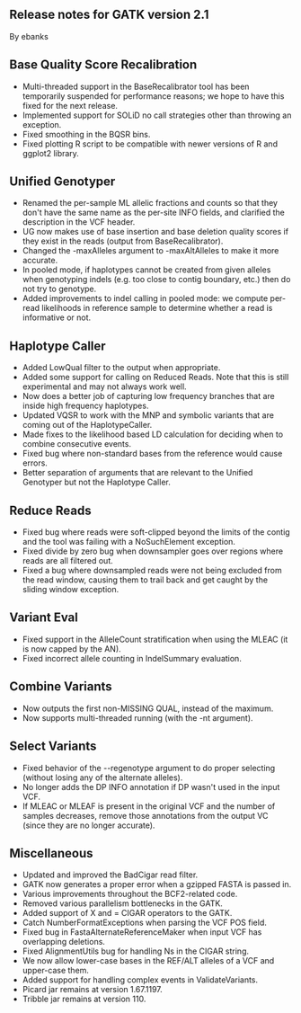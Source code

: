 ## Release notes for GATK version 2.1

By ebanks

<h2>Base Quality Score Recalibration</h2>

<ul><li>Multi-threaded support in the BaseRecalibrator tool has been temporarily suspended for performance reasons; we hope to have this fixed for the next release.</li>
<li>Implemented support for SOLiD no call strategies other than throwing an exception.</li>
<li>Fixed smoothing in the BQSR bins.</li>
<li>Fixed plotting R script to be compatible with newer versions of R and ggplot2 library.</li>
</ul><h2>Unified Genotyper</h2>

<ul><li>Renamed the per-sample ML allelic fractions and counts so that they don't have the same name as the per-site INFO fields, and clarified the description in the VCF header.</li>
<li>UG now makes use of base insertion and base deletion quality scores if they exist in the reads (output from BaseRecalibrator).</li>
<li>Changed the -maxAlleles argument to -maxAltAlleles to make it more accurate.</li>
<li>In pooled mode, if haplotypes cannot be created from given alleles when genotyping indels (e.g. too close to contig boundary, etc.) then do not try to genotype.</li>
<li>Added improvements to indel calling in pooled mode: we compute per-read likelihoods in reference sample to determine whether a read is informative or not.</li>
</ul><h2>Haplotype Caller</h2>

<ul><li>Added LowQual filter to the output when appropriate.</li>
<li>Added some support for calling on Reduced Reads.  Note that this is still experimental and may not always work well.</li>
<li>Now does a better job of capturing low frequency branches that are inside high frequency haplotypes.</li>
<li>Updated VQSR to work with the MNP and symbolic variants that are coming out of the HaplotypeCaller.</li>
<li>Made fixes to the likelihood based LD calculation for deciding when to combine consecutive events.</li>
<li>Fixed bug where non-standard bases from the reference would cause errors.</li>
<li>Better separation of arguments that are relevant to the Unified Genotyper but not the Haplotype Caller.</li>
</ul><h2>Reduce Reads</h2>

<ul><li>Fixed bug where reads were soft-clipped beyond the limits of the contig and the tool was failing with a NoSuchElement exception.</li>
<li>Fixed divide by zero bug when downsampler goes over regions where reads are all filtered out.</li>
<li>Fixed a bug where downsampled reads were not being excluded from the read window, causing them to trail back and get caught by the sliding window exception.</li>
</ul><h2>Variant Eval</h2>

<ul><li>Fixed support in the AlleleCount stratification when using the MLEAC (it is now capped by the AN).</li>
<li>Fixed incorrect allele counting in IndelSummary evaluation.</li>
</ul><h2>Combine Variants</h2>

<ul><li>Now outputs the first non-MISSING QUAL, instead of the maximum.</li>
<li>Now supports multi-threaded running (with the -nt argument).</li>
</ul><h2>Select Variants</h2>

<ul><li>Fixed behavior of the --regenotype argument to do proper selecting (without losing any of the alternate alleles).</li>
<li>No longer adds the DP INFO annotation if DP wasn't used in the input VCF.</li>
<li>If MLEAC or MLEAF is present in the original VCF and the number of samples decreases, remove those annotations from the output VC (since they are no longer accurate).</li>
</ul><h2>Miscellaneous</h2>

<ul><li>Updated and improved the BadCigar read filter.</li>
<li>GATK now generates a proper error when a gzipped FASTA is passed in.</li>
<li>Various improvements throughout the BCF2-related code.</li>
<li>Removed various parallelism bottlenecks in the GATK.</li>
<li>Added support of X and = CIGAR operators to the GATK.</li>
<li>Catch NumberFormatExceptions when parsing the VCF POS field.</li>
<li>Fixed bug in FastaAlternateReferenceMaker when input VCF has overlapping deletions.</li>
<li>Fixed AlignmentUtils bug for handling Ns in the CIGAR string.</li>
<li>We now allow lower-case bases in the REF/ALT alleles of a VCF and upper-case them.</li>
<li>Added support for handling complex events in ValidateVariants.</li>
<li>Picard jar remains at version 1.67.1197.</li>
<li>Tribble jar remains at version 110.</li>
</ul>